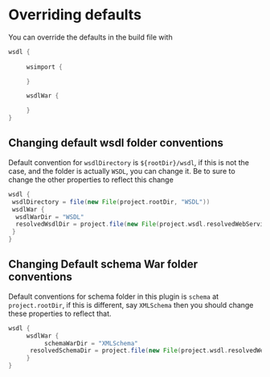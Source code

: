 # Overriding defaults #
You can override the defaults in the build file with

```groovy
wsdl {
     
     wsimport {

     }

     wsdlWar {

     }
}
```

## Changing default wsdl folder conventions ##
Default convention for `wsdlDirectory` is `${rootDir}/wsdl`, if this is not the case, and the folder is actually `WSDL`, you can change it.  Be to sure to change the other properties to reflect this change

```groovy
wsdl { 
 wsdlDirectory = file(new File(project.rootDir, "WSDL"))
 wsdlWar {
  wsdlWarDir = "WSDL"
  resolvedWsdlDir = project.file(new File(project.wsdl.resolvedWebServiceDir, "WSDL"))
 }  
}
```

## Changing Default schema War folder conventions ##
Default conventions for schema folder in this plugin is `schema` at `project.rootDir`, if this is different, say `XMLSchema` then you should change these properties to reflect that.

```groovy
wsdl {
     wsdlWar {
          schemaWarDir = "XMLSchema"
	  resolvedSchemaDir = project.file(new File(project.wsdl.resolvedWebServiceDir, "XMLSchema"))
     }
}
```

